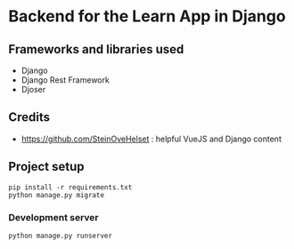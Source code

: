 # Backend for the Learn App in Django

## Frameworks and libraries used
* Django
* Django Rest Framework
* Djoser

## Credits
* https://github.com/SteinOveHelset : helpful VueJS and Django content

## Project setup
```
pip install -r requirements.txt
python manage.py migrate
```

### Development server
```
python manage.py runserver
```
